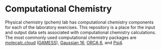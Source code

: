 # Computational Chemistry

Physical chemistry (pchem) lab has computational chemistry components for each of the laboratory exercises.  This repository is a place for the input and output data sets associated with computational chemistry calculations.  The most commonly used computational chemistry packages are [molecalc.cloud](https://molecalc.cloud/) ([GAMESS](https://www.msg.chem.iastate.edu/gamess/)), [Gaussian 16](https://gaussian.com/), [ORCA 6](https://orcaforum.kofo.mpg.de/app.php/portal), and [Psi4](https://psicode.org/psi4manual/master/index.html#).  
